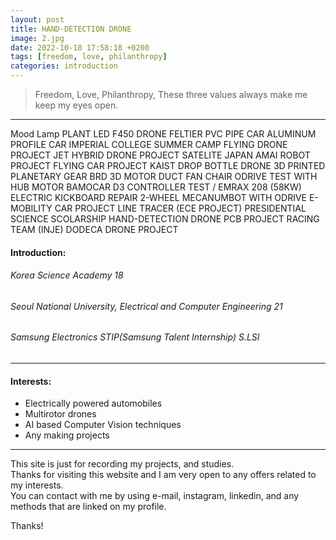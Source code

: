 ```yaml
---
layout: post
title: HAND-DETECTION DRONE
image: 2.jpg
date: 2022-10-18 17:58:18 +0200
tags: [freedom, love, philanthropy]
categories: introduction
---
```

> Freedom, Love, Philanthropy, These three values always make me keep my eyes open.

***
Mood Lamp
PLANT LED
F450 DRONE
FELTIER 
PVC PIPE CAR
ALUMINUM PROFILE CAR
IMPERIAL COLLEGE SUMMER CAMP
FLYING DRONE PROJECT
JET HYBRID DRONE PROJECT
SATELITE JAPAN 
AMAI ROBOT PROJECT
FLYING CAR PROJECT KAIST
DROP BOTTLE DRONE
3D PRINTED PLANETARY GEAR
BRD 3D MOTOR 
DUCT FAN CHAIR
ODRIVE TEST WITH HUB MOTOR
BAMOCAR D3 CONTROLLER TEST / EMRAX 208 (58KW)
ELECTRIC KICKBOARD REPAIR
2-WHEEL MECANUMBOT WITH ODRIVE
E-MOBILITY CAR PROJECT 
LINE TRACER (ECE PROJECT)
PRESIDENTIAL SCIENCE SCOLARSHIP
HAND-DETECTION DRONE 
PCB PROJECT 
RACING TEAM (INJE)
DODECA DRONE PROJECT

#### Introduction:
###### Korea Science Academy 18
###### Seoul National University, Electrical and Computer Engineering 21
###### Samsung Electronics STIP(Samsung Talent Internship) S.LSI 

***

#### Interests: 

* Electrically powered automobiles
* Multirotor drones
* AI based Computer Vision techniques
* Any making projects 

***

This site is just for recording my projects, and studies. <br>
Thanks for visiting this website and I am very open to any offers related to my interests. <br>
You can contact with me by using e-mail, instagram, linkedin, and any methods that are linked on my profile. <br>

Thanks!
